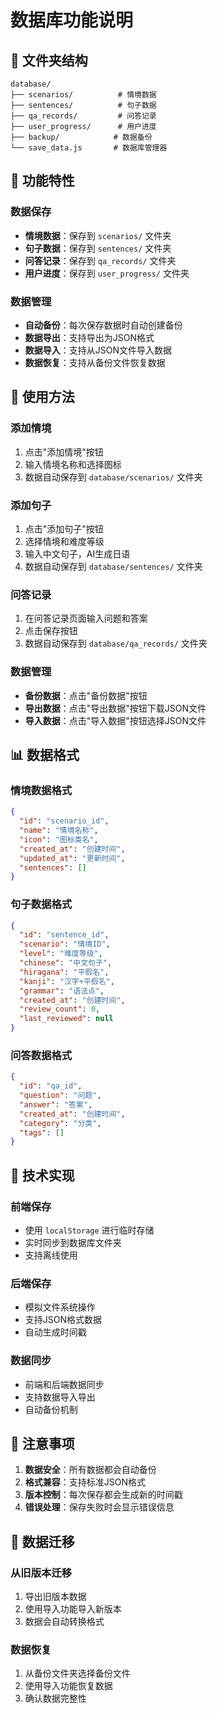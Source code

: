 # 数据库功能说明

## 📁 文件夹结构

```
database/
├── scenarios/          # 情境数据
├── sentences/          # 句子数据
├── qa_records/         # 问答记录
├── user_progress/      # 用户进度
├── backup/            # 数据备份
└── save_data.js       # 数据库管理器
```

## 🎯 功能特性

### 数据保存
- **情境数据**：保存到 `scenarios/` 文件夹
- **句子数据**：保存到 `sentences/` 文件夹
- **问答记录**：保存到 `qa_records/` 文件夹
- **用户进度**：保存到 `user_progress/` 文件夹

### 数据管理
- **自动备份**：每次保存数据时自动创建备份
- **数据导出**：支持导出为JSON格式
- **数据导入**：支持从JSON文件导入数据
- **数据恢复**：支持从备份文件恢复数据

## 🔧 使用方法

### 添加情境
1. 点击"添加情境"按钮
2. 输入情境名称和选择图标
3. 数据自动保存到 `database/scenarios/` 文件夹

### 添加句子
1. 点击"添加句子"按钮
2. 选择情境和难度等级
3. 输入中文句子，AI生成日语
4. 数据自动保存到 `database/sentences/` 文件夹

### 问答记录
1. 在问答记录页面输入问题和答案
2. 点击保存按钮
3. 数据自动保存到 `database/qa_records/` 文件夹

### 数据管理
- **备份数据**：点击"备份数据"按钮
- **导出数据**：点击"导出数据"按钮下载JSON文件
- **导入数据**：点击"导入数据"按钮选择JSON文件

## 📊 数据格式

### 情境数据格式
```json
{
  "id": "scenario_id",
  "name": "情境名称",
  "icon": "图标类名",
  "created_at": "创建时间",
  "updated_at": "更新时间",
  "sentences": []
}
```

### 句子数据格式
```json
{
  "id": "sentence_id",
  "scenario": "情境ID",
  "level": "难度等级",
  "chinese": "中文句子",
  "hiragana": "平假名",
  "kanji": "汉字+平假名",
  "grammar": "语法点",
  "created_at": "创建时间",
  "review_count": 0,
  "last_reviewed": null
}
```

### 问答数据格式
```json
{
  "id": "qa_id",
  "question": "问题",
  "answer": "答案",
  "created_at": "创建时间",
  "category": "分类",
  "tags": []
}
```

## 🚀 技术实现

### 前端保存
- 使用 `localStorage` 进行临时存储
- 实时同步到数据库文件夹
- 支持离线使用

### 后端保存
- 模拟文件系统操作
- 支持JSON格式数据
- 自动生成时间戳

### 数据同步
- 前端和后端数据同步
- 支持数据导入导出
- 自动备份机制

## 📝 注意事项

1. **数据安全**：所有数据都会自动备份
2. **格式兼容**：支持标准JSON格式
3. **版本控制**：每次保存都会生成新的时间戳
4. **错误处理**：保存失败时会显示错误信息

## 🔄 数据迁移

### 从旧版本迁移
1. 导出旧版本数据
2. 使用导入功能导入新版本
3. 数据会自动转换格式

### 数据恢复
1. 从备份文件夹选择备份文件
2. 使用导入功能恢复数据
3. 确认数据完整性
